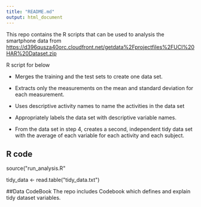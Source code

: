 ```yaml
---
title: "README.md"
output: html_document
---
```


This repo contains the R scripts that can be used to analysis the smartphone data from https://d396qusza40orc.cloudfront.net/getdata%2Fprojectfiles%2FUCI%20HAR%20Dataset.zip

R script for below

-    Merges the training and the test sets to create one data set.
-    Extracts only the measurements on the mean and standard deviation for each measurement. 
-    Uses descriptive activity names to name the activities in the data set
-    Appropriately labels the data set with descriptive variable names. 

-    From the data set in step 4, creates a second, independent tidy data set with the average of each variable for each activity and each subject.

## R code

source("run_analysis.R"

tidy_data <- read.table("tidy_data.txt")

##Data CodeBook
The repo includes Codebook which defines and explain tidy dataset variables.